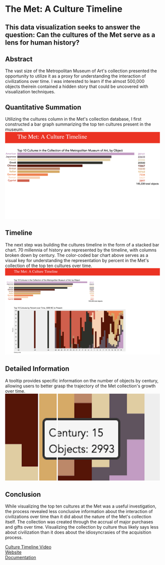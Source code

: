 # The Met: A Culture Timeline 
## This data visualization seeks to answer the question: Can the cultures of the Met serve as a lens for human history?

## Abstract
The vast size of the Metropolitan Museum of Art's collection presented the opportunity to utilize it as a proxy for understanding the interaction of civilizations over time. I was interested to learn if the almost 500,000 objects theirein contained a hidden story that could be uncovered with visualization techniques. 

## Quantitative Summation 
Utilizing the cultures column in the Met's collection database, I first constructed a bar graph summarizing the top ten cultures present in the museum. ![Bar Chart](https://github.com/dangrunebaum/dangrunebaum.github.io/blob/master/met-quant/1.%20cultures-bar-chart.png)

## Timeline 
The next step was building the cultures timeline in the form of a stacked bar chart. 70 millennia of history are represented by the timeline, with columns broken down by century. The color-coded bar chart above serves as a visual key for understanding the representation by percent in the Met's collection of the top ten cultures over time. ![Timeline](https://github.com/dangrunebaum/dangrunebaum.github.io/blob/master/met-quant/2.%20cultures-wide.png)

## Detailed Information 
A tooltip provides specific information on the number of objects by century, allowing users to better grasp the trajectory of the Met collection's growth over time. ![Tooltip](https://github.com/dangrunebaum/dangrunebaum.github.io/blob/master/met-quant/3.%20cultures-tooltip.png)

## Conclusion 
While visualizing the top ten cultures at the Met was a useful investigation, the process revealed less conclusive information about the interaction of civilizations over time than it did about the nature of the Met's collection itself. The collection was created through the accrual of major purchases and gifts over time. Visualizing the collection by culture thus likely says less about civilization than it does about the idiosyncrasies of the acquisition process. 

[Culture Timeline Video](https://youtu.be/yVagAnBlk3o)\
[Website](https://dangrunebaum.github.io/met-quant/)\
[Documentation](https://github.com/dangrunebaum/dangrunebaum.github.io/blob/master/met-quant/documentation.md)
